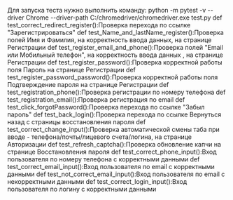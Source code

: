 Для запуска теста нужно выполнить команду:
python -m pytest -v --driver Chrome --driver-path C:/chromedriver/chromedriver.exe test.py
def test_correct_redirect_register():Проверка перехода по ссылке "Зарегистрироваться"
def test_Name_and_lastName_register():Проверка полей Имя и Фамилия, на корректность ввода данных, на странице Регистрации
def test_register_email_and_phone():Проверка полей "Email или Мобильный телефон", на корректность ввода данных , на странице Регистрации
def test_register_password():Проверка корректной работы поля Пароль на странице Регистрации
def test_register_password_password():Проверка корректной работы поля Подтверждение пароля на странице Регистрации
def test_registration_phone():Проверка регистрации по номеру телефона
def test_registration_email():Проверка регистрация по email
def test_click_forgotPassword():Проверка перехода по ссылке "Забыл пароль"
def test_back_login():Проверка перехода по ссылке Вернуться назад с страницы восстановления пароля
def test_correct_change_input():Проверка автоматической смены таба при вводе - телефона/почты/лицевого счета/логина, на странице Авторизации
def test_refresh_captcha():Проверка обновление капчи на странице Восстановления пароля
def test_correct_phone_input():Вход пользователя по номеру телефона с корректными данными
def test_correct_email_input():Вход пользователя по email с корректными данными
def test_not_correct_email_input():Вход пользователя по email с некорректными данными
def test_correct_login_input():Вход пользователя по логину с корректными данными



































